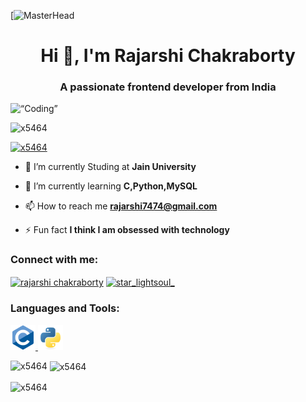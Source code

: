 [![MasterHead](https://media1.giphy.com/media/v1.Y2lkPTc5MGI3NjExNWNjdHV2em15bnR4dXdjYWl2azNwYjA5ODljaXA4ZzR5M3I5aWZiOCZlcD12MV9pbnRlcm5hbF9naWZfYnlfaWQmY3Q9Zw/bJ4TVNYNUympPgcpem/giphy.webp)
<h1 align="center">Hi 👋, I'm Rajarshi Chakraborty</h1>
<h3 align="center">A passionate frontend developer from India</h3>
<img aling= “right” alt=“Coding” width=“400” src =“https://encrypted-tbn0.gstatic.com/images?q=tbn:ANd9GcQOSPJ_TI6EIfbzld-kgoTIrQo7kN-likwfsQ&s”>
<p align="left"> <img src="https://komarev.com/ghpvc/?username=x5464&label=Profile%20views&color=0e75b6&style=flat" alt="x5464" /> </p>

<p align="left"> <a href="https://github.com/ryo-ma/github-profile-trophy"><img src="https://github-profile-trophy.vercel.app/?username=x5464" alt="x5464" /></a> </p>

- 🔭 I’m currently Studing at **Jain University**

- 🌱 I’m currently learning **C,Python,MySQL**

- 📫 How to reach me **rajarshi7474@gmail.com**

- ⚡ Fun fact **I think I am obsessed with technology**

<h3 align="left">Connect with me:</h3>
<p align="left">
<a href="https://linkedin.com/in/rajarshi chakraborty" target="blank"><img align="center" src="https://raw.githubusercontent.com/rahuldkjain/github-profile-readme-generator/master/src/images/icons/Social/linked-in-alt.svg" alt="rajarshi chakraborty" height="30" width="40" /></a>
<a href="https://instagram.com/star_lightsoul_" target="blank"><img align="center" src="https://raw.githubusercontent.com/rahuldkjain/github-profile-readme-generator/master/src/images/icons/Social/instagram.svg" alt="star_lightsoul_" height="30" width="40" /></a>
</p>

<h3 align="left">Languages and Tools:</h3>
<p align="left"> <a href="https://www.cprogramming.com/" target="_blank" rel="noreferrer"> <img src="https://raw.githubusercontent.com/devicons/devicon/master/icons/c/c-original.svg" alt="c" width="40" height="40"/> </a> <a href="https://www.python.org" target="_blank" rel="noreferrer"> <img src="https://raw.githubusercontent.com/devicons/devicon/master/icons/python/python-original.svg" alt="python" width="40" height="40"/> </a> </p>

<p><img align="left" src="https://github-readme-stats.vercel.app/api/top-langs?username=x5464&show_icons=true&locale=en&layout=compact" alt="x5464" /></p>

<p>&nbsp;<img align="center" src="https://github-readme-stats.vercel.app/api?username=x5464&show_icons=true&locale=en" alt="x5464" /></p>

<p><img align="center" src="https://github-readme-streak-stats.herokuapp.com/?user=x5464&" alt="x5464" /></p>
